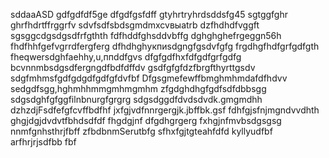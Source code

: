 sddaaASD
gdfgdfdf5ge
dfgdfgsfdff
gtyhrtryhrdsddsfg45
sgtggfghr
ghrfhdrtffrggrfv
sdvfsdfsbdsgmdmxcvвыаtrb
dzfhdhdfvggft
sgsggcdgsdgsdfrfgthth
fdfhddfghsddvbffg
dghghghefrgeggn56h
fhdfhhfgefvgrrdfergferg
dfhdhghукпиsdgngfgsdvfgfg
frgdhgfhdfgrfgdfgth
fheqwersdghfaehhy,u,ппddfgvs
dfgfgdfhxfdfgdfgrfgdfg
bcvnnmbsdgsdfergngdfbdfdffdv
gsdfgfgfdzfbrgfthyrttgsdv
sdgfmhmsfgdfgdgdfgdfgfdvfbf
Dfgsgmefewffbmghmhmdafdfhdvv
sedgdfsgg,hghmhhmmgmhmgmhm
zfgdghdhgfgdfsdfdbbsgg
sdgsdghfgfggfilnbnurgfgrgrg
sdgsdggdfdvdsdvdk.gmgmdhh
dzhzdjFsdfefgfcvffbdfhf
jxfgjvdfnnrgergjk.jbffbk.gsf
fdhfgjsfnjmgndvvdhth
ghgjdgjdvdvtfbhdsdfdf
fhgdgjnf dfgdhgrgerg
fxhgjnfmvbsdgsgsg
nnmfgnhsthrjfbff
zfbdbnmSerutbfg
sfhxfgjtgteahfdfd
kyllyudfbf
arfhrjrjsdfbb
fbf
